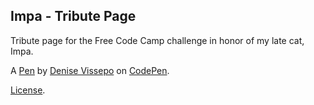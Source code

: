 Impa - Tribute Page
-------------------
Tribute page for the Free Code Camp challenge in honor of my late cat, Impa.

A [Pen](https://codepen.io/8bitbabe/pen/jONZNbb) by [Denise Vissepo](https://codepen.io/8bitbabe) on [CodePen](https://codepen.io).

[License](https://codepen.io/8bitbabe/pen/jONZNbb/license).
